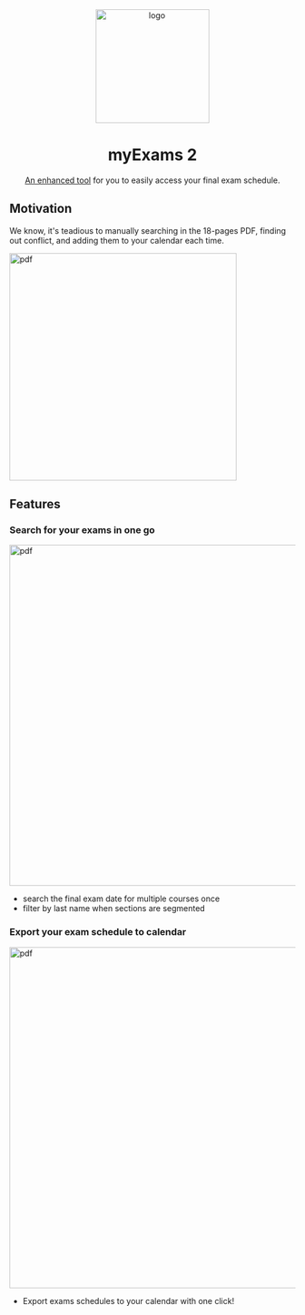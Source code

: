 
<div align="center">
  <a href="https://arco.design" target="_blank">
    <img alt="logo" width="200" src="https://i.imgur.com/C493qxa.png"/>
  </a>
</div>

<div align="center">
  <h1>myExams 2</h1>
</div>

<div align="center">

  <a href="https://myexams2.vercel.app/">An enhanced tool</a> for you to easily access your final exam schedule.  

</div>

## Motivation
We know, it's teadious to manually searching in the 18-pages PDF, finding out conflict, and adding them to your calendar each time. 
 
<img alt="pdf" width="400" src="https://i.imgur.com/ktdnbDU.jpg"/>


## Features
### Search for your exams in one go

<img alt="pdf" width="600" src="https://i.imgur.com/aIbzYaU.png"/>

- search the final exam date for multiple courses once
- filter by last name when sections are segmented

### Export your exam schedule to calendar

<img alt="pdf" width="600" src="https://i.imgur.com/KCqtxNI.png"/>

- Export exams schedules to your calendar with one click!


